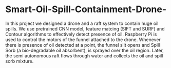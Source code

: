 # Smart-Oil-Spill-Containment-Drone-
In this project we designed a drone and a raft system to contain huge oil spills. We use pretrained CNN model, feature matcing (SIFT and SURF) and Contour algorithms to effectively detect presence of oil. Raspberry Pi is used to control the motors of the funnel attached to the drone. Whenever there is presence of oil detected at a point, the funnel slit opens and Spill Sorb  (a bio-degradable oil absorbent), is sprayed over the oil region. Later, the semi autonomous raft flows through water and collects the oil and spill sorb mixture. 
